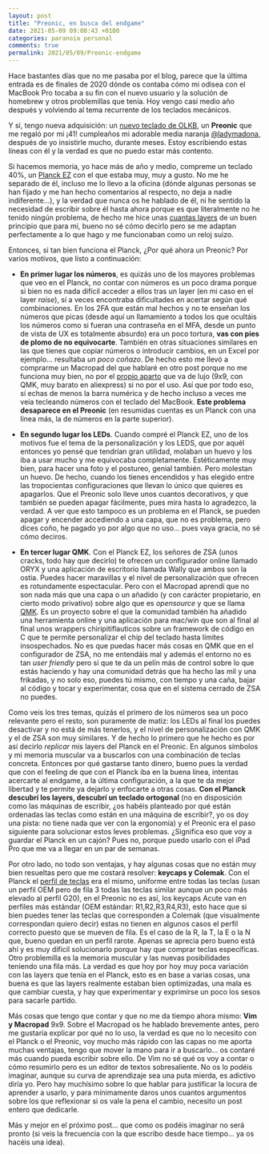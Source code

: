 ```yaml
---
layout: post
title: "Preonic, en busca del endgame"
date: 2021-05-09 09:00:43 +0100
categories: paranoia personal
comments: true
permalink: 2021/05/09/Preonic-endgame
---
```


Hace bastantes días que no me pasaba por el blog, parece que la última entrada es de finales de 2020 dónde os contaba cómo mi odisea con el MacBook Pro tocaba a su fin con el nuevo usuario y la solución de homebrew y otros problemillas que tenía. Hoy vengo casi medio año después y volviendo al tema recurrente de los teclados mecánicos.

Y sí, tengo nueva adquisición: un [nuevo teclado de OLKB](https://drop.com/buy/preonic-mechanical-keyboard), un **Preonic** que me regaló por mi ¡41! cumpleaños mi adorable media naranja [@ladymadona](*https://childrenatyourfeet.com), después de yo insistirle mucho, durante meses. Estoy escribiendo estas líneas con él y la verdad es que no puedo estar más contento.

Si hacemos memoria, yo hace más de año y medio, compreme un teclado 40%, un [Planck EZ](http://www.resistancefutile.com/2019/10/12/Mi-nuevo-teclado) con el que estaba muy, muy a gusto. No me he separado de él, incluso me lo llevo a la oficina (dónde algunas personas se han fijado y me han hecho comentarios al respecto, no deja a nadie indiferente...), y la verdad que nunca os he hablado de él, ni he sentido la necesidad de escribir sobre él hasta ahora porque es que literalmente no he tenido ningún problema, de hecho me hice unas [cuantas layers](https://configure.zsa.io/planck-ez/layouts/VqeXY/latest/0) de un buen principio que para mí, bueno no sé cómo decirlo pero se me adaptan perfectamente a lo que hago y me funcionaban como un reloj suizo.

Entonces, si tan bien funciona el Planck, ¿Por qué ahora un Preonic? Por varios motivos, que listo a continuación:

* **En primer lugar los números**, es quizás uno de los mayores problemas que veo en el Planck, no contar con números es un poco drama porque si bien no es nada difícil acceder a ellos tras un layer (en mi caso en el layer _raise_), sí a veces encontraba dificultades en acertar según qué combinaciones. En los 2FA que están mal hechos y no te enseñan los números que picas (desde aquí un llamamiento a todos los que ocultáis los números como si fueran una contraseña en el MFA, desde un punto de vista de UX es totalmente absurdo) era un poco tortura, **vas con pies de plomo de no equivocarte**. También en otras situaciones similares en las que tienes que copiar números o introducir cambios, en un Excel por ejemplo... resultaba *un poco coñazo*. De hecho esto me llevó a comprarme un Macropad del que hablaré en otro post porque no me funciona muy bien, no por el [propio aparto](https://es.aliexpress.com/item/4000510880374.html) que va de lujo (9x9, con QMK, muy barato en aliexpress) si no por el uso. Así que por todo eso, sí echas de menos la barra numérica y de hecho incluso a veces me veía tecleando números con el teclado del MacBook. **Este problema desaparece en el Preonic** (en resumidas cuentas es un Planck con una línea más, la de números en la parte superior).

* **En segundo lugar los LEDs**. Cuando compré el Planck EZ, uno de los motivos fue el tema de la personalización y los LEDS, que por aquél entonces yo pensé que tendrían gran utilidad, molaban un huevo y los iba a usar mucho y me equivocaba completamente. Estéticamente muy bien, para hacer una foto y el postureo, genial también. Pero molestan un huevo. De hecho, cuando los tienes encendidos y has elegido entre las tropocientas configuraciones que llevan lo único que quieres es apagarlos. Que el Preonic solo lleve unos cuantos decorativos, y que también se pueden apagar fácilmente, pues mira hasta lo agradezco, la verdad. A ver que esto tampoco es un problema en el Planck, se pueden apagar y encender accediendo a una capa, que no es problema, pero dices coño, he pagado yo por algo que no uso... pues vaya gracia, no sé cómo deciros.

* **En tercer lugar QMK**. Con el Planck EZ, los señores de ZSA (unos cracks, todo hay que decirlo) te ofrecen un configurador online llamado ORYX y una aplicación de escritorio llamada Wally que ambos son la ostia. Puedes hacer maravillas y el nivel de personalización que ofrecen es rotundamente espectacular. Pero con el Macropad aprendí que no son nada más que una capa o un añadido (y con carácter propietario, en cierto modo privativo) sobre algo que es _opensource_ y que se llama [QMK](https://qmk.fm). Es un proyecto sobre el que la comunidad también ha añadido una herramienta online y una aplicación para mac/win que son al final al final unos wrappers chiripitiflauticos sobre un framework de código en C que te permite personalizar el chip del teclado hasta límites insospechados. No es que puedas hacer más cosas en QMK que en el configurador de ZSA, no me entendáis mal y además el entorno no es tan _user friendly_ pero sí que te da un pelín más de control sobre lo que estás haciendo y hay una comunidad detrás que ha hecho las mil y una frikadas, y no solo eso, puedes tú mismo, con tiempo y una caña, bajar al código y tocar y experimentar, cosa que en el sistema cerrado de ZSA no puedes.

Como veis los tres temas, quizás el primero de los números sea un poco relevante pero el resto, son puramente de matiz: los LEDs al final los puedes desactivar y no está de más tenerlos, y el nivel de personalización con QMK y el de ZSA son muy similares. Y de hecho lo primero que he hecho es por así decirlo _replicar_ mis layers del Planck en el Preonic. En algunos símbolos y mi memoria muscular va a buscarlos con una combinación de teclas concreta. Entonces por qué gastarse tanto dinero, bueno pues la verdad que con el feeling de que con el Planck iba en la buena línea, intentas acercarte al endgame, a la última configuración, a la que te da mejor libertad y te permite ya dejarlo y enfocarte a otras cosas. **Con el Planck descubrí los layers, descubrí un teclado ortogonal** (no en disposición como las máquinas de escribir, ¿os habéis planteado por qué están ordenadas las teclas como están en una máquina de escribir?, yo os doy una pista: no tiene nada que ver con la ergonomía) y el Preonic era el paso siguiente para solucionar estos leves problemas. ¿Significa eso que voy a guardar el Planck en un cajón? Pues no, porque puedo usarlo con el iPad Pro que me va a llegar en un par de semanas.

Por otro lado, no todo son ventajas, y hay algunas cosas que no están muy bien resueltas pero que me costará resolver: **keycaps y Colemak**. Con el Planck el [perfil de teclas](https://thekeeblog.com/overview-of-different-keycap-profiles/) era el mismo, uniforme entre todas las teclas (usan un perfil OEM pero de fila 3 todas las teclas similar aunque un poco más elevado al perfil G20), en el Preonic no es así, los keycaps Acute van en perfiles más estándar (OEM estándar: R1,R2,R3,R4,R3), esto hace que si bien puedes tener las teclas que corresponden a Colemak (que visualmente correspondan quiero decir) estas no tienen en algunos casos el perfil correcto puesto que se mueven de fila. Es el caso de la R, la T, la E o la N que, bueno quedan en un perfil rarote. Apenas se aprecia pero bueno está ahí y es muy difícil solucionarlo porque hay que comprar teclas específicas. Otro problemilla es la memoria muscular y las nuevas posibilidades teniendo una fila más. La verdad es que hoy por hoy muy poca variación con las layers que tenía en el Planck, esto es en base a varias cosas, una buena es que las layers realmente estaban bien optimizadas, una mala es que cambiar cuesta, y hay que experimentar y exprimirse un poco los sesos para sacarle partido.  

Más cosas que tengo que contar y que no me da tiempo ahora mismo: **Vim y Macropad** 9x9. Sobre el Macropad os he hablado brevemente antes, pero me gustaría explicar por qué no lo uso, la verdad es que no lo necesito con el Planck o el Preonic, voy mucho más rápido con las capas no me aporta muchas ventajas, tengo que mover la mano para ir a buscarlo... os contaré más cuando pueda escribir sobre ello. De Vim no sé qué os voy a contar o cómo resumirlo pero es un editor de textos sobresaliente. No os lo podéis imaginar, aunque su curva de aprendizaje sea una puta mierda, es adictivo diría yo. Pero hay muchísimo sobre lo que hablar para justificar la locura de aprender a usarlo, y para mínimamente daros unos cuantos argumentos sobre los que reflexionar si os vale la pena el cambio, necesito un post entero que dedicarle. 

Más y mejor en el próximo post... que como os podéis imaginar no será pronto (si veis la frecuencia con la que escribo desde hace tiempo... ya os hacéis una idea).





